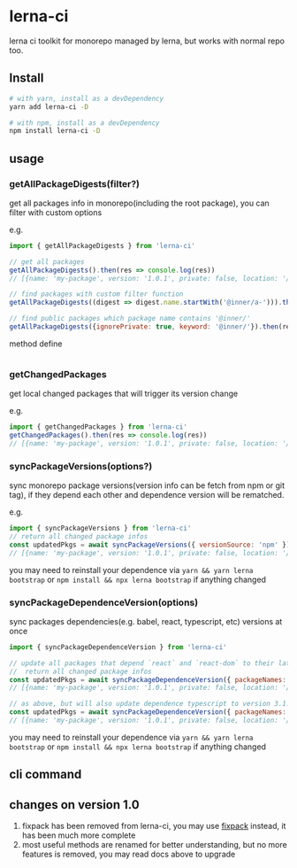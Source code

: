 # lerna-ci

lerna ci toolkit for monorepo managed by lerna, but works with normal repo too.

## Install
```sh
# with yarn, install as a devDependency
yarn add lerna-ci -D

# with npm, install as a devDependency
npm install lerna-ci -D
```

## usage
### getAllPackageDigests(filter?)
get all packages info in monorepo(including the root package), you can filter with custom options

e.g.
```js
import { getAllPackageDigests } from 'lerna-ci'

// get all packages
getAllPackageDigests().then(res => console.log(res))
// [{name: 'my-package', version: '1.0.1', private: false, location: '/Users/xx/work/monorepo/my-package'}]

// find packages with custom filter function
getAllPackageDigests((digest => digest.name.startWith('@inner/a-'))).then(res => console.log(res))

// find public packages which package name contains '@inner/'
getAllPackageDigests({ignorePrivate: true, keyword: '@inner/'}).then(res => console.log(res))
```

method define
```ts

```

### getChangedPackages
get local changed packages that will trigger its version change

e.g.
```js
import { getChangedPackages } from 'lerna-ci'
getChangedPackages().then(res => console.log(res))
// [{name: 'my-package', version: '1.0.1', private: false, location: '/Users/xx/work/monorepo/my-package'}]
```

### syncPackageVersions(options?)
sync monorepo package versions(version info can be fetch from npm or git tag), if they depend each other and dependence version will be rematched.

e.g.
```js
import { syncPackageVersions } from 'lerna-ci'
// return all changed package infos
const updatedPkgs = await syncPackageVersions({ versionSource: 'npm' })
// [{name: 'my-package', version: '1.0.1', private: false, location: '/Users/xx/work/monorepo/my-package'}]
```
you may need to reinstall your dependence via `yarn && yarn lerna bootstrap` or `npm install && npx lerna bootstrap` if anything changed


### syncPackageDependenceVersion(options)
sync packages dependencies(e.g. babel, react, typescript, etc) versions at once

```js
import { syncPackageDependenceVersion } from 'lerna-ci'

// update all packages that depend `react` and `react-dom` to their latest version(will fetch from npm)
//  return all changed package infos
const updatedPkgs = await syncPackageDependenceVersion({ packageNames: ['react', 'react-dom'] })
// [{name: 'my-package', version: '1.0.1', private: false, location: '/Users/xx/work/monorepo/my-package'}]

// as above, but will also update dependence typescript to version 3.1.0
const updatedPkgs = await syncPackageDependenceVersion({ packageNames: ['react', 'react-dom'], versionMap: { typescript: '3.1.0'} })
// [{name: 'my-package', version: '1.0.1', private: false, location: '/Users/xx/work/monorepo/my-package'}]
```
you may need to reinstall your dependence via `yarn && yarn lerna bootstrap` or `npm install && npx lerna bootstrap` if anything changed


## cli command

## changes on version 1.0
1. fixpack has been removed from lerna-ci, you may use [fixpack](https://github.com/henrikjoreteg/fixpack) instead, it has been much more complete 
2. most useful methods are renamed for better understanding, but no more features is removed, you may read docs above to upgrade
